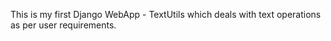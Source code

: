 This is my first Django WebApp - TextUtils which deals with text operations as per user requirements.
